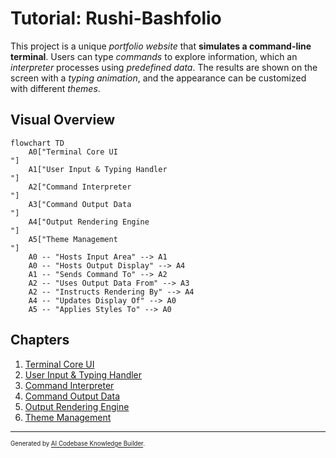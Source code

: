 # Tutorial: Rushi-Bashfolio

This project is a unique *portfolio website* that **simulates a command-line terminal**.
Users can type *commands* to explore information, which an *interpreter* processes using *predefined data*.
The results are shown on the screen with a *typing animation*, and the appearance can be customized with different *themes*.


## Visual Overview

```mermaid
flowchart TD
    A0["Terminal Core UI
"]
    A1["User Input & Typing Handler
"]
    A2["Command Interpreter
"]
    A3["Command Output Data
"]
    A4["Output Rendering Engine
"]
    A5["Theme Management
"]
    A0 -- "Hosts Input Area" --> A1
    A0 -- "Hosts Output Display" --> A4
    A1 -- "Sends Command To" --> A2
    A2 -- "Uses Output Data From" --> A3
    A2 -- "Instructs Rendering By" --> A4
    A4 -- "Updates Display Of" --> A0
    A5 -- "Applies Styles To" --> A0
```

## Chapters

1. [Terminal Core UI
](01_terminal_core_ui_.md)
2. [User Input & Typing Handler
](02_user_input___typing_handler_.md)
3. [Command Interpreter
](03_command_interpreter_.md)
4. [Command Output Data
](04_command_output_data_.md)
5. [Output Rendering Engine
](05_output_rendering_engine_.md)
6. [Theme Management
](06_theme_management_.md)

---

<sub><sup>Generated by [AI Codebase Knowledge Builder](https://github.com/The-Pocket/Tutorial-Codebase-Knowledge).</sup></sub>
